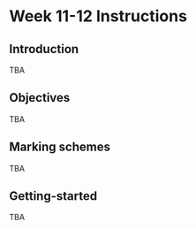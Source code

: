 # Week 11-12 Instructions

## Introduction
TBA

## Objectives
TBA

## Marking schemes
TBA

## Getting-started
TBA
